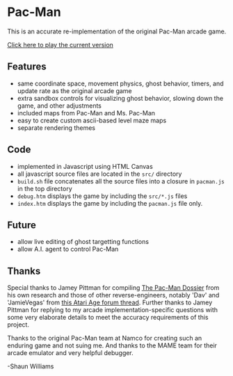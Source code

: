 Pac-Man
=======

This is an accurate re-implementation of the original Pac-Man arcade game.

[Click here to play the current version](http://shaunew.github.com/Pac-Man)


Features
--------

- same coordinate space, movement physics, ghost behavior, timers, and update rate as the original arcade game
- extra sandbox controls for visualizing ghost behavior, slowing down the game, and other adjustments
- included maps from Pac-Man and Ms. Pac-Man
- easy to create custom ascii-based level maze maps
- separate rendering themes

Code
----
- implemented in Javascript using HTML Canvas
- all javascript source files are located in the `src/` directory
- `build.sh` file concatenates all the source files into a closure in `pacman.js` in the top directory
- `debug.htm` displays the game by including the `src/*.js` files
- `index.htm` displays the game by including the `pacman.js` file only.

Future
------

- allow live editing of ghost targetting functions
- allow A.I. agent to control Pac-Man

Thanks
------

Special thanks to Jamey Pittman for compiling [The Pac-Man Dossier](http://home.comcast.net/~jpittman2/pacman/pacmandossier.html) from his own research and those of other reverse-engineers, notably 'Dav' and 'JamieVegas' from [this Atari Age forum thread](http://www.atariage.com/forums/topic/68707-pac-man-ghost-ai-question/).  Further thanks to Jamey Pittman for replying to my arcade implementation-specific questions with some very elaborate details to meet the accuracy requirements of this project.

Thanks to the original Pac-Man team at Namco for creating such an enduring game and not suing me.  And thanks to the MAME team for their arcade emulator and very helpful debugger.

-Shaun Williams
